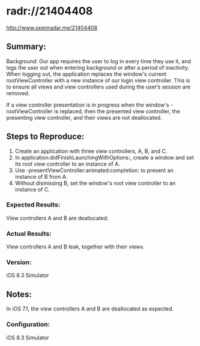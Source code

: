# radr://21404408

http://www.openradar.me/21404408

## Summary:
Background: Our app requires the user to log in every time they use it, and logs the user out when entering background or after a period of inactivity. When logging out, the application replaces the window's current rootViewController with a new instance of our login view controller. This is to ensure all views and view controllers used during the user’s session are removed.

If a view controller presentation is in progress when the window's -rootViewController is replaced, then the presented view controller, the presenting view controller, and their views are not deallocated.

## Steps to Reproduce:
1. Create an application with three view controllers, A, B, and C.
2. In application:didFinishLaunchingWithOptions:, create a window and set its root view controller to an instance of A.
3. Use -presentViewController:animated:completion: to present an instance of B from A.
4. Without dismissing B, set the window's root view controller to an instance of C.

### Expected Results:
View controllers A and B are deallocated.

### Actual Results:
View controllers A and B leak, together with their views.

### Version:
iOS 8.3 Simulator

## Notes:
In iOS 7.1, the view controllers A and B are deallocated as expected.

### Configuration:
iOS 8.3 Simulator